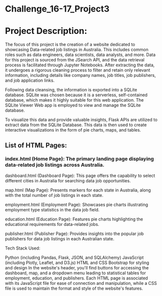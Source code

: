 # Challenge_16-17_Project3

# Project Description:

The focus of this project is the creation of a website dedicated to showcasing Data-related job listings in Australia. This includes common roles such as data engineers, data scientists, data analysts, and more. Data for this project is sourced from the JSearch API, and the data retrieval process is facilitated through Jupyter Notebooks. After extracting the data, it undergoes a rigorous cleaning process to filter and retain only relevant information, including details like company names, job titles, job publishers, and job application links.

Following data cleansing, the information is exported into a SQLite database. SQLite was chosen because it is a serverless, self-contained database, which makes it highly suitable for this web application. The SQLite Viewer Web app is employed to view and manage the SQLite database.

To visualize this data and provide valuable insights, Flask APIs are utilized to extract data from the SQLite Database. This data is then used to create interactive visualizations in the form of pie charts, maps, and tables.

## List of HTML Pages:

### index.html (Home Page): The primary landing page displaying data-related job listings across Australia.

dashboard.html (Dashboard Page): This page offers the capability to select different cities in Australia for searching data job opportunities.

map.html (Map Page): Presents markers for each state in Australia, along with the total number of job listings in each state.

employment.html (Employment Page): Showcases pie charts illustrating employment type statistics in the data job field.

education.html (Education Page): Features pie charts highlighting the educational requirements for data-related jobs.

publisher.html (Publisher Page): Provides insights into the popular job publishers for data job listings in each Australian state.

Tech Stack Used:

Python (including Pandas, Flask, JSON, and SQLAlchemy)
JavaScript (including Plotly, Leaflet, and D3.js)
HTML and CSS
Bootstrap for styling and design
In the website's header, you'll find buttons for accessing the dashboard, map, and a dropdown menu leading to statistical tables for employment, education, and publishers. Each HTML page is associated with its JavaScript file for ease of connection and manipulation, while a CSS file is used to maintain the format and style of the website's features.
